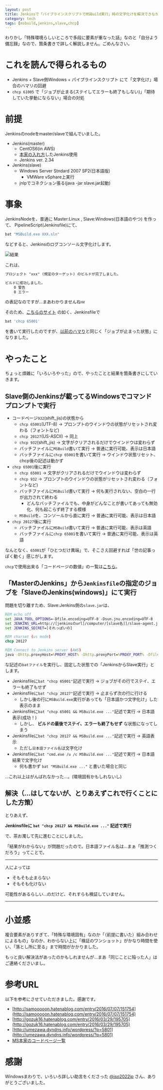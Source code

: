 ```yaml
---
layout: post
title: Jenkinsで「パイプラインスクリプトでMSBuild実行」時の文字化けを解決できなかった話
category: tech
tags: [msbuild,jenkins,slave,chcp]
---
```


わりかし「特殊環境らしいところで多段に要素が重なった話」なのと「自分よう備忘録」なので、箇条書きで詳しく解説しません。ごめんなさい。

# これを読んで得られるもの

- Jenkins + Slave側Windows + パイプラインスクリプト にて「文字化け」場合のハマリの回避
- `chcp 61005` で「ジョブが止まる(ステイしてエラーも終了もしない)」「期待していた挙動にならない」場合の対処

# 前提

Jenkinsのnodeをmaster/slaveで組んでいました。

- Jenkins(master)
  - CentOS6(in AWS)
  - [本家の入れ方](https://wiki.jenkins-ci.org/display/JENKINS/Installing+Jenkins+on+Red+Hat+distributions)したJenkins使用
  - Jenkins ver. 2.34
- Jenkins(slave)
  - Windows Server Stndard 2007 SP2(日本語版)
    - VMWare vSphare上実行
  - jnlpでコネクション張る(java -jar slave.jar起動)


# 事象

JenkinsNodeを、普通に Master:Linux , Slave:Windows(日本語のやつ) を作って、 PipelineScript(Jenkinsfile)にて、

```groovy
bat "MSBuild.exe XXX.sln"
```

などすると、Jenkinsのログコンソール文字化けします。

![結果](/images/2016-12-27-mojibake.png)

これは、

```txt
プロジェクト "xxx" (規定のターゲット) のビルドが完了しました。

ビルドに成功しました。
    0 警告
    0 エラー
```

の表記なのですが…まあわかりませんねｗ

そのため、[こちらのサイト](http://gozuk16.hatenablog.com/entry/2016/03/29/195705) の如く、Jenkinsfileで

```groovy
bat 'chcp 65001'
```
を書いて実行したのですが、[以前のハマり](https://kazuhito-m.github.io/tech/2016/12/05/jenkins-jobstop-by-japanesename)と同じく「ジョブが止まった状態」になりました。

# やったこと

ちょっと煩雑に「いろいろやった」ので、やったことと結果を箇条書きにしていきます。

## Slave側のJenkinsが載ってるWindowsでコマンドプロンプトで実行

- コードページ`932`(shift_jis)の状態から
  - `chcp 65001`(UTF-8) -> プロンプトのウインドウの状態がリセットされ変わる（フォントなど)
  - `chcp 20127`(US-ASCII) -> 同上
  - `chcp 932`(shift_jis) -> 文字がクリアされるだけでウインドウは変わらず
  - バッチファイルに`MSBuild`書いて実行 -> 普通に実行可能、表示は日本語
  - バッチファイルに`chcp 65001`を書いて実行 -> ウインドウ状態リセット、chcp後の記述は動かず
- `chcp 65001`後に実行
  - `chcp 65001` ->  文字がクリアされるだけでウインドウは変わらず
  - `chcp 932` -> プロンプトのウインドウの状態がリセットされ変わる（フォントなど)
  - バッチファイルに`MSBuild`書いて実行 -> 何も実行されない、空白の一行が出力されて終わる
    - どんなバッチファイルでも、中身がどんなことが書いてあっても無効化、何も起こらず終了する模様
  - `MSBuild`を、コンソールから直に実行 -> 普通に実行可能、表示は日本語
- `chcp 20127`後に実行
  - バッチファイルに`MSBuild`書いて実行 -> 普通に実行可能、表示は英語
  - バッチファイルに`chcp 65001`を書いて実行 -> 普通に実行可能、表示は英語

なんとなく、`65001`が「ひとつだけ異端」で、そこさえ回避すれば「世の記事っぽく動く」感じがします。

`chcp`で使用出来る「コードページの数値」の一覧は[こちら](https://msdn.microsoft.com/en-us/library/windows/desktop/dd317756.aspx)。

## 「MasterのJenkins」から`Jenkinsfile`の指定のジョブを「SlaveのJenkins(windows)」にて実行

問題を切り離すため、Slave:Jenkins側の`slave.jar`は、

```bat
REM echo off
set JAVA_TOOL_OPTIONS=-Dfile.encoding=UTF-8 -Dsun.jnu.encoding=UTF-8
set JENKINS_URL=http://[jenkinsのurl]/computer/[slave名]]/slave-agent.jnlp
set JENKINS_SECRET=[それっぽいの]

REM charset (us mode)
chcp 20127

REM Connect to Jenkins server (AWS)
java -Dhttp.proxyHost=%PROXY_HOST% -Dhttp.proxyPort=%PROXY_PORT% -Dfile.encoding=UTF-8 -Dsun.jnu.encoding=UTF-8 -jar slave.jar -jnlpUrl %JENKINS_URL% -secret %JENKINS_SECRET%
```

な記述の`batファイル`を実行し、固定した状態での「JenkinsからSlave実行」とします。

- Jenkinsfileに`bat "chcp 65001"`記述で実行 -> ジョブがその行でステイ、エラーも終了もせず
- Jenkinsfileに`bat "chcp 20127"`記述で実行 -> 止まらず次の行に行ける
  - しかし後の行に`MSBuild.exe`実行があっても「日本語かつ文字化け」した表示のまま
- Jenkinsfileに`bat "chcp 65001 && MSBuild.exe ..."`記述で実行 -> 日本語表示(成功！)
  - しかし、 __ビルドの最後でステイ、エラーも終了もせず__ な状態になってしまう
- Jenkinsfileに`bat "chcp 20127 && MSBuild.exe ..."`記述で実行 -> 英語表示
  - ただし`日本語ファイル名`は文字化け
- Jenkinsfileに`bat "cmd.exe /u /c MSBuild.exe ..."`記述で実行 -> 日本語結果で文字化け
  - 何も書かず `bat "MSBuild.exe ..."` と書いた場合と同じ

…これ以上はがんばれなかった…。(環境固有かもしれないし)

## 解決（…はしてないが、とりあえずこれで行くことにした方策）

とりあえず、

__Jenkinsfileに `bat "chcp 20127 && MSBuild.exe ..."` 記述で実行__

で、茶お濁して先に進むことにしました。

「結果がわからない」が問題だったので。日本語ファイル名は…まぁ「推測つくだろう」ってことで。

---

人によっては

- そもそも止まらない
- そもそも化けない

可能性があるらしい…のだけど、それすらも検証していません。

---

# 小並感

複合要素がありすぎて、「特殊な環境固有」なのか「（前提に書いた）組み合わせによるもの」なのか、わからない上に「検証のワンショット」がかなり時間を使い、「落とし所に至る」まで時間がかかりました。

もっと良い解決法があったのかもしれませんが…まあ「同じことに陥った人」はご連絡くださいまし。

# 参考URL

以下を参考にさせていただきました。感謝です。

- [http://samooooon.hatenablog.com/entry/2016/07/07/151754](http://samooooon.hatenablog.com/entry/2016/07/07/151754)
- [http://gozuk16.hatenablog.com/entry/2016/03/29/195705](http://gozuk16.hatenablog.com/entry/2016/03/29/195705)
- [http://umezawa.dyndns.info/wordpress/?p=5801](http://umezawa.dyndns.info/wordpress/?p=5801)
- [MS本家のコードページ一覧](https://msdn.microsoft.com/en-us/library/windows/desktop/dd317756(v=vs.85).aspx)

    
# 感謝

Windowsまわりで、いろいろ詳しい助言をくださった [@iso2022jp](https://twitter.com/iso2022jp) さん、ありがとうございました。
